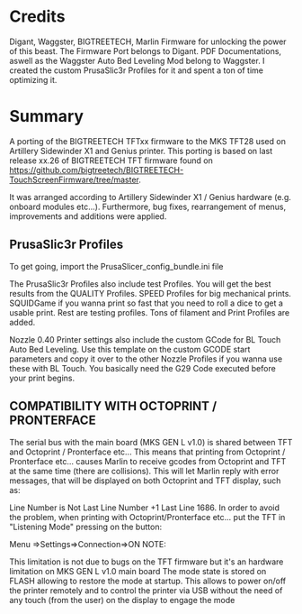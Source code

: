 # Credits

Digant, Waggster, BIGTREETECH, Marlin Firmware for unlocking the power of this beast. The Firmware Port belongs to Digant. PDF Documentations, aswell as the Waggster Auto Bed Leveling Mod belong to Waggster. I created the custom PrusaSlic3r Profiles for it and spent a ton of time optimizing it.

# Summary

A porting of the BIGTREETECH TFTxx firmware to the MKS TFT28 used on Artillery Sidewinder X1 and Genius printer.
This porting is based on last release xx.26 of BIGTREETECH TFT firmware found on https://github.com/bigtreetech/BIGTREETECH-TouchScreenFirmware/tree/master.

It was arranged according to Artillery Sidewinder X1 / Genius hardware (e.g. onboard modules etc...).
Furthermore, bug fixes, rearrangement of menus, improvements and additions were applied.

## PrusaSlic3r Profiles

To get going, import the PrusaSlicer_config_bundle.ini file

The PrusaSlic3r Profiles also include test Profiles. You will get the best results from the QUALITY Profiles. SPEED Profiles for big mechanical prints. SQUIDGame if you wanna print so fast that you need to roll a dice to get a usable print. Rest are testing profiles. Tons of filament and Print Profiles are added.

Nozzle 0.40 Printer settings also include the custom GCode for BL Touch Auto Bed Leveling. Use this template on the custom GCODE start parameters and copy it over to the other Nozzle Profiles if you wanna use these with BL Touch. You basically need the G29 Code executed before your print begins.

## COMPATIBILITY WITH OCTOPRINT / PRONTERFACE

The serial bus with the main board (MKS GEN L v1.0) is shared between TFT and Octoprint / Pronterface etc... This means that printing from Octoprint / Pronterface etc... causes Marlin to receive gcodes from Octoprint and TFT at the same time (there are collisions). This will let Marlin reply with error messages, that will be displayed on both Octoprint and TFT display, such as:

Line Number is Not Last Line Number +1 Last Line 1686.
In order to avoid the problem, when printing with Octoprint/Pronterface etc... put the TFT in "Listening Mode" pressing on the button:

Menu =>Settings=>Connection=>ON
NOTE:

This limitation is not due to bugs on the TFT firmware but it's an hardware limitation on MKS GEN L v1.0 main board
The mode state is stored on FLASH allowing to restore the mode at startup. This allows to power on/off the printer remotely and to control the printer via USB without the need of any touch (from the user) on the display to engage the mode
